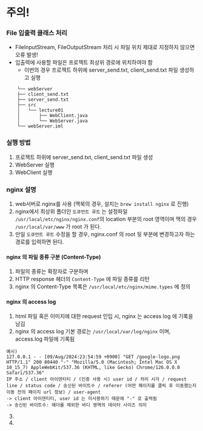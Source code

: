 # 주의!
### File 입출력 클래스 처리
- FileInputStream, FileOutputStream 처리 시 파일 위치 제대로 지정하지 않으면 오류 발생!
- 입출력에 사용할 파일은 프로젝트 최상위 경로에 위치하여야 함
  - 이번의 경우 프로젝트 하위에 server_send.txt, client_send.txt 파일 생성하고 실행
```
    └── webServer
    ├── client_send.txt
    ├── server_send.txt
    ├── src
    │   └── lecture01
    │       ├── WebClient.java
    │       └── WebServer.java
    └── webServer.iml
```

### 실행 방법
1. 프로젝트 하위에 server_send.txt, client_send.txt 파일 생성
2. WebServer 실행
3. WebClient 실행


### nginx 설명
1. web서버로 nginx를 사용 (맥북의 경우, 설치는 ``brew install nginx`` 로 진행)
2. nginx에서 최상위 폴더인 ``도큐먼트 루트`` 는 설정파일 ``/usr/local/etc/nginx/nginx.conf``의 location 부분의 root 영역이며
   맥의 경우 ``/usr/local/var/www`` 가 root 가 된다.
3. 만일 ``도큐먼트 루트`` 수정을 할 경우, nginx.conf 의 root 뒷 부분에 변경하고자 하는 경로를 입력하면 된다.

#### nginx 의 파일 종류 구분 (Content-Type)
1. 파일의 종류는 확장자로 구분하며
2. HTTP response 헤더의 ``Content-Type`` 에 파일 종류를 리턴
3. nginx 의 Content-Type 목록은 ``/usr/local/etc/nginx/mime.types`` 에 정의

#### nginx 의 access log
1. html 파일 혹은 이미지에 대한 request 인입 시, nginx 는 access log 에 기록을 남김
2. nginx 의 access log 기본 경로는 ``/usr/local/var/log/nginx`` 이며, access.log 파일에 기록됨
```
예시) 
127.0.0.1 - - [09/Aug/2024:23:54:59 +0900] "GET /google-logo.png HTTP/1.1" 200 80440 "-" "Mozilla/5.0 (Macintosh; Intel Mac OS X 10_15_7) AppleWebKit/537.36 (KHTML, like Gecko) Chrome/126.0.0.0 Safari/537.36"
IP 주소 / client 아이덴티티 / (인증 사용 시) user id / 처리 시각 / request line / status code / 송신된 바이트수 / referer (어떤 페이지를 클릭 후 이동했는지 이동 전의 페이지 url 정보) / user-agent
-> client 아이덴티티, user id 는 미사용하기 때문에 "-" 로 출력됨
-> 송신된 바이트수: 헤더를 제외한 바디 영역의 데이터 사이즈 의미
```
3. 
3. 